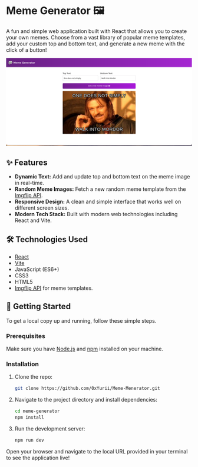 
# Meme Generator 🖼️

A fun and simple web application built with React that allows you to create your own memes. Choose from a vast library of popular meme templates, add your custom top and bottom text, and generate a new meme with the click of a button!

![Meme Generator Screenshot](./src/images/screenshot.png)

## ✨ Features

-   **Dynamic Text:** Add and update top and bottom text on the meme image in real-time.
-   **Random Meme Images:** Fetch a new random meme template from the [Imgflip API](https://api.imgflip.com/).
-   **Responsive Design:** A clean and simple interface that works well on different screen sizes.
-   **Modern Tech Stack:** Built with modern web technologies including React and Vite.

## 🛠️ Technologies Used

-   [React](https://reactjs.org/)
-   [Vite](https://vitejs.dev/)
-   JavaScript (ES6+)
-   CSS3
-   HTML5
-   [Imgflip API](https://api.imgflip.com/) for meme templates.

## 🚀 Getting Started

To get a local copy up and running, follow these simple steps.

### Prerequisites

Make sure you have [Node.js](https://nodejs.org/) and [npm](https://www.npmjs.com/) installed on your machine.

### Installation

1.  Clone the repo:
    ```sh
    git clone https://github.com/0xYurii/Meme-Menerator.git
    ```
2.  Navigate to the project directory and install dependencies:
    ```sh
    cd meme-generator
    npm install
    ```
3.  Run the development server:
    ```sh
    npm run dev
    ```

Open your browser and navigate to the local URL provided in your terminal to see the application live!